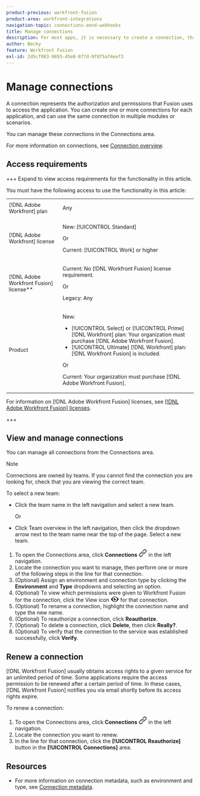 ```yaml
---
product-previous: workfront-fusion
product-area: workfront-integrations
navigation-topic: connections-annd-webhooks
title: Manage connections
description: For most apps, it is necessary to create a connection, through which [!DNL Adobe Workfront Fusion] can communicate with the given third-party service according to the settings of the specific scenario.
author: Becky
feature: Workfront Fusion
exl-id: 2d5cf083-9893-45e8-8f7d-0f8f5a74eef3
---
```

# Manage connections

<!--affected by unified shell-->

<!--audited: Nov 2024-->

A connection represents the authorization and permissions that Fusion uses to access the application. You can create one or more connections for each application, and can use the same connection in multiple modules or scenarios. 

You can manage these connections in the Connections area.

For more information on connections, see [Connection overview](/help/workfront-fusion/get-started-with-fusion/understand-fusion/connection-overview.md).

## Access requirements

+++ Expand to view access requirements for the functionality in this article.

You must have the following access to use the functionality in this article:

<table style="table-layout:auto">
 <col> 
 <col> 
 <tbody> 
  <tr> 
   <td role="rowheader">[!DNL Adobe Workfront] plan</td> 
   <td> <p>Any</p> </td> 
  </tr> 
  <tr data-mc-conditions=""> 
   <td role="rowheader">[!DNL Adobe Workfront] license</td> 
   <td> <p>New: [!UICONTROL Standard]</p><p>Or</p><p>Current: [!UICONTROL Work] or higher</p> </td> 
  </tr> 
  <tr> 
   <td role="rowheader">[!DNL Adobe Workfront Fusion] license**</td> 
   <td>
   <p>Current: No [!DNL Workfront Fusion] license requirement.</p>
   <p>Or</p>
   <p>Legacy: Any </p>
   </td> 
  </tr> 
  <tr> 
   <td role="rowheader">Product</td> 
   <td>
   <p>New:</p> <ul><li>[!UICONTROL Select] or [!UICONTROL Prime] [!DNL Workfront] plan: Your organization must purchase [!DNL Adobe Workfront Fusion].</li><li>[!UICONTROL Ultimate] [!DNL Workfront] plan: [!DNL Workfront Fusion] is included.</li></ul>
   <p>Or</p>
   <p>Current: Your organization must purchase [!DNL Adobe Workfront Fusion].</p>
   </td> 
  </tr>
 </tbody> 
</table>

<!--For more detail about the information in this table, see [Access requirements in Workfront documentation](/help/quicksilver/administration-and-setup/add-users/access-levels-and-object-permissions/access-level-requirements-in-documentation.md).-->

For information on [!DNL Adobe Workfront Fusion] licenses, see [[!DNL Adobe Workfront Fusion] licenses](/help/workfront-fusion/set-up-and-manage-workfront-fusion/licensing-operations-overview/license-automation-vs-integration.md).

+++

## View and manage connections

You can manage all connections from the Connections area. 

>[!NOTE]
>
>Connections are owned by teams. If you cannot find the connection you are looking for, check that you are viewing the correct team.
>
>To select a new team:
>
>* Click the team name in the left navigation and select a new team.
>
>    Or
>
>* Click Team overview in the left navigation, then click the dropdown arrow next to the team name near the top of the page. Select a new team.

1. To open the Connections area, click **Connections** ![Connections icon](assets/connections-icon.png) in the left navigation.
1. Locate the connection you want to manage, then perform one or more of the following steps in the line for that connection.
1. (Optional) Assign an environment and connection type by clicking the **Environment** and **Type** dropdowns and selecting an option.
1. (Optional) To view which permissions were given to Workfront Fusion for the connection, click the View icon ![View connection permissions](assets/view-connection-permissions.png) for that connection.
1. (Optional) To rename a connection, highlight the connection name and type the new name.
1. (Optional) To reauthorize a connection, click **Reauthorize**.
1. (Optional) To delete a connection, click **Delete**, then click **Really?**.
1. (Optional) To verify that the connection to the service was established successfully, click **Verify**.

## Renew a connection

[!DNL Workfront Fusion] usually obtains access rights to a given service for an unlimited period of time. Some applications require the access permission to be renewed after a certain period of time. In these cases, [!DNL Workfront Fusion] notifies you via email shortly before its access rights expire.

To renew a connection:

1. To open the Connections area, click **Connections** ![Connections icon](assets/connections-icon.png) in the left navigation.
1. Locate the connection you want to renew.
1. In the line for that connection, click the **[!UICONTROL Reauthorize]** button in the **[!UICONTROL Connections]** area.

## Resources

* For more information on connection metadata, such as environment and type, see [Connection metadata](/help/workfront-fusion/references/connections/connection-metadata.md).




